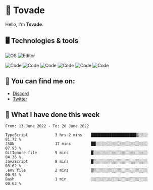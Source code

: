 # 👋 Tovade
Hello, I'm **Tovade**.

## 🖥️ Technologies & tools

![OS](https://img.shields.io/badge/OS-Windows-informational?style=flat&logo=OS&logoColor=white&color=2bbc8a)
![Editor](https://img.shields.io/badge/Editor-VScode-informational?style=flat&logo=Editor&logoColor=white&color=2bbc8a)

![Code](https://img.shields.io/badge/Code-Javascript-informational?style=flat&logo=Code&logoColor=white&color=2bbc8a)
![Code](https://img.shields.io/badge/Code-Nodejs-informational?style=flat&logo=Code&logoColor=white&color=2bbc8a)
![Code](https://img.shields.io/badge/Code-Typescript-informational?style=flat&logo=Code&logoColor=white&color=2bbc8a) 
![Code](https://img.shields.io/badge/Code-HTML-informational?style=flat&logo=Code&logoColor=white&color=2bbc8a)
![Code](https://img.shields.io/badge/Code-CSS-informational?style=flat&logo=Code&logoColor=white&color=2bbc8a)
![Code](https://img.shields.io/badge/Code-React-informational?style=flat&logo=Code&logoColor=white&color=2bbc8a)

## 👭 You can find me on:
- [Discord](https://discord.gg/y3eQ8wraD5)
- [Twitter](https://twitter.com/tovados)
## 📰 What I have done this week
<!--START_SECTION:waka-->

```text
From: 13 June 2022 - To: 20 June 2022

TypeScript            3 hrs 2 mins    ████████████████████▒░░░░   81.72 %
JSON                  17 mins         ██░░░░░░░░░░░░░░░░░░░░░░░   07.93 %
GitIgnore file        9 mins          █░░░░░░░░░░░░░░░░░░░░░░░░   04.36 %
JavaScript            8 mins          █░░░░░░░░░░░░░░░░░░░░░░░░   03.62 %
.env file             2 mins          ▒░░░░░░░░░░░░░░░░░░░░░░░░   00.94 %
Bash                  1 min           ░░░░░░░░░░░░░░░░░░░░░░░░░   00.63 %
```

<!--END_SECTION:waka-->
